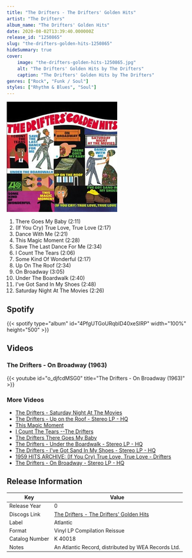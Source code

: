 ```yaml
---
title: "The Drifters - The Drifters' Golden Hits"
artist: "The Drifters"
album_name: "The Drifters' Golden Hits"
date: 2020-08-02T13:39:40.000000Z
release_id: "1250865"
slug: "the-drifters-golden-hits-1250865"
hideSummary: true
cover:
    image: "the-drifters-golden-hits-1250865.jpg"
    alt: "The Drifters' Golden Hits by The Drifters"
    caption: "The Drifters' Golden Hits by The Drifters"
genres: ["Rock", "Funk / Soul"]
styles: ["Rhythm & Blues", "Soul"]
---
```


![The Drifters' Golden Hits by The Drifters](the-drifters-golden-hits-1250865.jpg)

<!-- section break -->

1. There Goes My Baby (2:11)
2. (If You Cry) True Love, True Love (2:17)
3. Dance With Me (2:21)
4. This Magic Moment (2:28)
5. Save The Last Dance For Me (2:34)
6. I Count The Tears (2:06)
7. Some Kind Of Wonderful (2:17)
8. Up On The Roof (2:34)
9. On Broadway (3:05)
10. Under The Boardwalk (2:40)
11. I've Got Sand In My Shoes (2:48)
12. Saturday Night At The Movies (2:26)

<!-- section break -->


## Spotify
{{< spotify type="album" id="4PfgUTGoURqbID40xeSIRP" width="100%" height="500" >}}



## Videos
### The Drifters - On Broadway (1963)
{{< youtube id="o_djfcdMSG0" title="The Drifters - On Broadway (1963)" >}}<br>

### More Videos

- [The Drifters - Saturday Night At The Movies](https://www.youtube.com/watch?v=yIkjFhoW2ns)
- [The Drifters - Up on the Roof - Stereo LP - HQ](https://www.youtube.com/watch?v=K6RyTRCK-CM)
- [This Magic Moment](https://www.youtube.com/watch?v=a4PPUp6XS5I)
- [I Count The Tears --The Drifters](https://www.youtube.com/watch?v=b-D4SqUDS0M)
- [The Drifters  There Goes My Baby](https://www.youtube.com/watch?v=ehFWRG5gHyI)
- [The Drifters - Under the Boardwalk - Stereo LP - HQ](https://www.youtube.com/watch?v=PAIiYJQNSnY)
- [The Drifters - I've Got Sand In My Shoes - Stereo LP - HQ](https://www.youtube.com/watch?v=dWoC8puTaoM)
- [1959 HITS ARCHIVE: (If You Cry) True Love, True Love - Drifters](https://www.youtube.com/watch?v=oRpkU1e_LYk)
- [The Drifters - On Broadway - Stereo LP - HQ](https://www.youtube.com/watch?v=KUMvG0yNPtY)


## Release Information
|  Key           | Value                                                |
| ---------------| ---------------------------------------------------- |
| Release Year   | 0                                   |
| Discogs Link   | [The Drifters - The Drifters' Golden Hits](https://www.discogs.com/release/1250865-The-Drifters-The-Drifters-Golden-Hits) |
| Label          | Atlantic |
| Format         | Vinyl LP Compilation Reissue |
| Catalog Number | K 40018 |
| Notes | An Atlantic Record, distributed by WEA Records Ltd. |